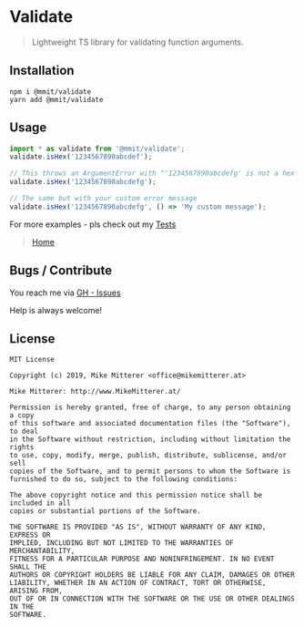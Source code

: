# Validate

> Lightweight TS library for validating function arguments.

## Installation

    npm i @mmit/validate
    yarn add @mmit/validate

## Usage

```typescript
import * as validate from '@mmit/validate';
validate.isHex('1234567890abcdef');

// This throws an ArgumentError with "'1234567890abcdefg' is not a hex value"
validate.isHex('1234567890abcdefg');

// The same but with your custom error message
validate.isHex('1234567890abcdefg', () => 'My custom message');
```

For more examples - pls check out my [Tests](https://github.com/MikeMitterer/ts-validate/tree/master/src/test/unit/validate)

> [Home](https://github.com/MikeMitterer/ts-validate)

## Bugs / Contribute

You reach me via [GH - Issues](https://github.com/MikeMitterer/ts-validate/issues)

Help is always welcome!

## License

    MIT License

    Copyright (c) 2019, Mike Mitterer <office@mikemitterer.at>

    Mike Mitterer: http://www.MikeMitterer.at/

    Permission is hereby granted, free of charge, to any person obtaining a copy
    of this software and associated documentation files (the "Software"), to deal
    in the Software without restriction, including without limitation the rights
    to use, copy, modify, merge, publish, distribute, sublicense, and/or sell
    copies of the Software, and to permit persons to whom the Software is
    furnished to do so, subject to the following conditions:

    The above copyright notice and this permission notice shall be included in all
    copies or substantial portions of the Software.

    THE SOFTWARE IS PROVIDED "AS IS", WITHOUT WARRANTY OF ANY KIND, EXPRESS OR
    IMPLIED, INCLUDING BUT NOT LIMITED TO THE WARRANTIES OF MERCHANTABILITY,
    FITNESS FOR A PARTICULAR PURPOSE AND NONINFRINGEMENT. IN NO EVENT SHALL THE
    AUTHORS OR COPYRIGHT HOLDERS BE LIABLE FOR ANY CLAIM, DAMAGES OR OTHER
    LIABILITY, WHETHER IN AN ACTION OF CONTRACT, TORT OR OTHERWISE, ARISING FROM,
    OUT OF OR IN CONNECTION WITH THE SOFTWARE OR THE USE OR OTHER DEALINGS IN THE
    SOFTWARE.
